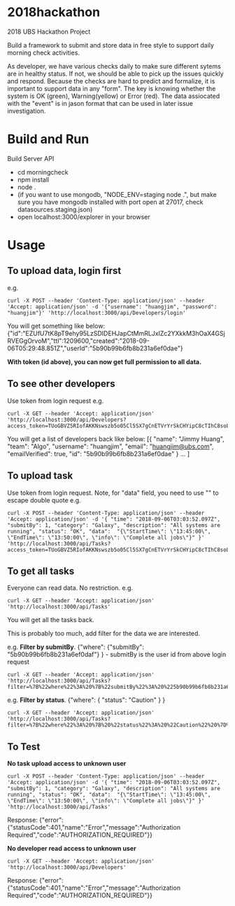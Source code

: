# 2018hackathon
2018 UBS Hackathon Project

Build a framework to submit and store data in free style to support daily morning check activities. 

As developer, we have various checks daily to make sure different sytems are in healthy status. If not, we should be able to pick up the issues quickly and respond. Because the checks are hard to predict and formalize, it is important to support data in any "form". The key is knowing whether the system is OK (green), Warning(yellow) or Error (red). The data assiocated with the "event" is in jason format that can be used in later issue investigation.

# Build and Run
Build Server API
* cd morningcheck
* npm install
* node .
* (if you want to use mongodb, "NODE_ENV=staging node .", but make sure you have mongodb installed with port open at 27017, check datasources.staging.json)
* open localhost:3000/explorer in your browser

# Usage

## To upload data, login first
e.g.
```
curl -X POST --header 'Content-Type: application/json' --header 'Accept: application/json' -d '{"username": "huangjim", "password": "huangjim"}' 'http://localhost:3000/api/Developers/login'
```

You will get something like below:
{"id":"EZUfU7tK8pT9ehy95LzSDIDEHJapCtMmRLJxlZc2YXkkM3hOaX4GSjRVEGgOrvoM","ttl":1209600,"created":"2018-09-06T05:29:48.851Z","userId":"5b90b99b6fb8b231a6ef0dae"}

**With token (id above), you can now get full permission to all data.**

## To see other developers
Use token from login request
e.g.
```
curl -X GET --header 'Accept: application/json' 'http://localhost:3000/api/Developers?access_token=TUoGBVZ5RIofAKKNswszb5o05Cl5SX7gCnETVrYrSkCHYipC8cTIhC8soLC3fEhP'
```

You will get a list of developers back like below:
[{ 
    "name": "Jimmy Huang",
    "team": "Algo",
    "username": "huangjim",
    "email": "huangjim@ubs.com",
    "emailVerified": true,
    "id": "5b90b99b6fb8b231a6ef0dae"
  } ...
]

## To upload task
Use token from login request. Note, for "data" field, you need to use "\" to escape double quote
e.g. 
```
curl -X POST --header 'Content-Type: application/json' --header 'Accept: application/json' -d '{ "time": "2018-09-06T03:03:52.097Z", "submitBy": 1, "category": "Galaxy", "description": "All systems are running", "status": "OK", "data":  "{\"StartTime\": \"13:45:00\", \"EndTime\": \"13:50:00\", \"info\": \"Complete all jobs\"}" }' 'http://localhost:3000/api/Tasks?access_token=TUoGBVZ5RIofAKKNswszb5o05Cl5SX7gCnETVrYrSkCHYipC8cTIhC8soLC3fEhP'
```

 ## To get all tasks
Everyone can read data. No restriction.
e.g.
```
curl -X GET --header 'Accept: application/json' 'http://localhost:3000/api/Tasks'
```

You will get all the tasks back.

This is probably too much, add filter for the data we are interested.

e.g. **Filter by submitBy**. {"where": {"submitBy": "5b90b99b6fb8b231a6ef0daf"} }  - submitBy is the user id from above login request

```
curl -X GET --header 'Accept: application/json' 'http://localhost:3000/api/Tasks?filter=%7B%22where%22%3A%20%7B%22submitBy%22%3A%20%225b90b99b6fb8b231a6ef0daf%22%7D%20%7D'
```

e.g. **Filter by status**. {"where": { "status": "Caution" } }

```
curl -X GET --header 'Accept: application/json' 'http://localhost:3000/api/Tasks?filter=%7B%22where%22%3A%20%7B%20%22status%22%3A%20%22Caution%22%20%7D%20%7D'
```

## To Test

**No task upload access to unknown user**
```
curl -X POST --header 'Content-Type: application/json' --header 'Accept: application/json' -d '{ "time": "2018-09-06T03:03:52.097Z", "submitBy": 1, "category": "Galaxy", "description": "All systems are running", "status": "OK", "data":  "{\"StartTime\": \"13:45:00\", \"EndTime\": \"13:50:00\", \"info\": \"Complete all jobs\"}" }' 'http://localhost:3000/api/Tasks'
```

Response:
{"error":{"statusCode":401,"name":"Error","message":"Authorization Required","code":"AUTHORIZATION_REQUIRED"}}

**No developer read access to unknown user**
```
curl -X GET --header 'Accept: application/json' 'http://localhost:3000/api/Developers'
```

Response:
{"error":{"statusCode":401,"name":"Error","message":"Authorization Required","code":"AUTHORIZATION_REQUIRED"}}